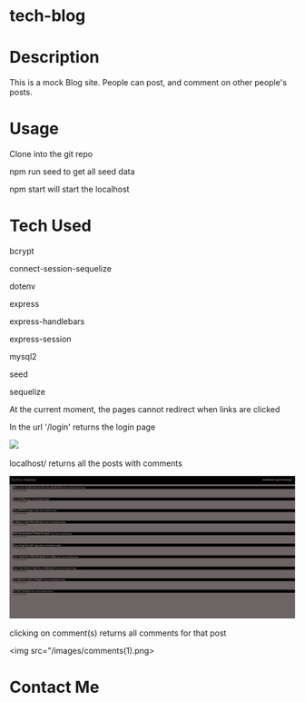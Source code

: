 # tech-blog

# Description
This is a mock Blog site. People can post, and comment on other people's posts.

# Usage
Clone into the git repo

npm run seed to get all seed data

npm start will start the localhost


# Tech Used

bcrypt



connect-session-sequelize



dotenv




express




express-handlebars




express-session




mysql2




seed




sequelize

At the current moment, the pages cannot redirect when links are clicked

In the url '/login' returns the login page

<img src="/images/login(1).png">

localhost/ returns all the posts with comments

<img src="/images/posts.png">

clicking on comment(s) returns all comments for that post

<img src="/images/comments(1).png>

# Contact Me